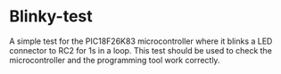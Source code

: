 # Blinky-test

A simple test for the PIC18F26K83 microcontroller where it blinks a LED connector to RC2 for 1s in a loop. This test should be used to check the microcontroller and the programming tool work correctly. 
